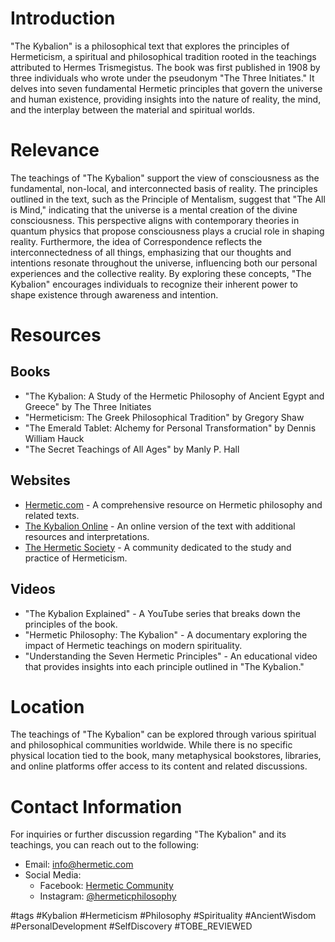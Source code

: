 # Introduction
"The Kybalion" is a philosophical text that explores the principles of Hermeticism, a spiritual and philosophical tradition rooted in the teachings attributed to Hermes Trismegistus. The book was first published in 1908 by three individuals who wrote under the pseudonym "The Three Initiates." It delves into seven fundamental Hermetic principles that govern the universe and human existence, providing insights into the nature of reality, the mind, and the interplay between the material and spiritual worlds.

# Relevance
The teachings of "The Kybalion" support the view of consciousness as the fundamental, non-local, and interconnected basis of reality. The principles outlined in the text, such as the Principle of Mentalism, suggest that "The All is Mind," indicating that the universe is a mental creation of the divine consciousness. This perspective aligns with contemporary theories in quantum physics that propose consciousness plays a crucial role in shaping reality. Furthermore, the idea of Correspondence reflects the interconnectedness of all things, emphasizing that our thoughts and intentions resonate throughout the universe, influencing both our personal experiences and the collective reality. By exploring these concepts, "The Kybalion" encourages individuals to recognize their inherent power to shape existence through awareness and intention.

# Resources

## Books
- "The Kybalion: A Study of the Hermetic Philosophy of Ancient Egypt and Greece" by The Three Initiates
- "Hermeticism: The Greek Philosophical Tradition" by Gregory Shaw
- "The Emerald Tablet: Alchemy for Personal Transformation" by Dennis William Hauck
- "The Secret Teachings of All Ages" by Manly P. Hall

## Websites
- [Hermetic.com](http://www.hermetic.com) - A comprehensive resource on Hermetic philosophy and related texts.
- [The Kybalion Online](https://www.kybalion.org) - An online version of the text with additional resources and interpretations.
- [The Hermetic Society](https://www.hermeticsociety.org) - A community dedicated to the study and practice of Hermeticism.

## Videos
- "The Kybalion Explained" - A YouTube series that breaks down the principles of the book.
- "Hermetic Philosophy: The Kybalion" - A documentary exploring the impact of Hermetic teachings on modern spirituality.
- "Understanding the Seven Hermetic Principles" - An educational video that provides insights into each principle outlined in "The Kybalion."

# Location
The teachings of "The Kybalion" can be explored through various spiritual and philosophical communities worldwide. While there is no specific physical location tied to the book, many metaphysical bookstores, libraries, and online platforms offer access to its content and related discussions.

# Contact Information
For inquiries or further discussion regarding "The Kybalion" and its teachings, you can reach out to the following:

- Email: info@hermetic.com
- Social Media: 
  - Facebook: [Hermetic Community](https://www.facebook.com/hermeticcommunity)
  - Instagram: [@hermeticphilosophy](https://www.instagram.com/hermeticphilosophy)

#tags 
#Kybalion #Hermeticism #Philosophy #Spirituality #AncientWisdom #PersonalDevelopment #SelfDiscovery #TOBE_REVIEWED
